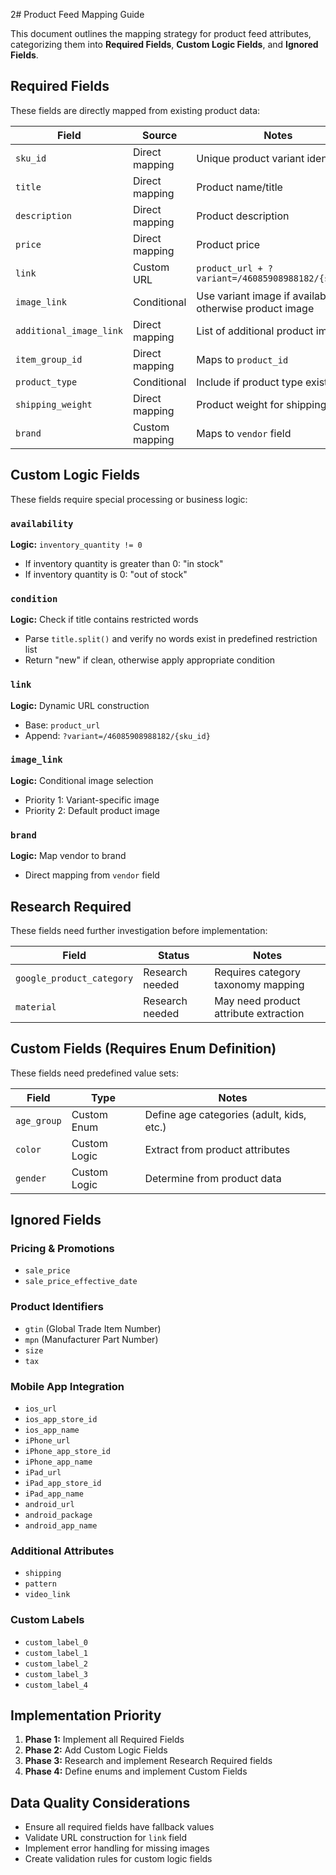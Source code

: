 2# Product Feed Mapping Guide

This document outlines the mapping strategy for product feed attributes, categorizing them into **Required Fields**, **Custom Logic Fields**, and **Ignored Fields**.

## Required Fields

These fields are directly mapped from existing product data:

| Field | Source | Notes |
|-------|--------|-------|
| `sku_id` | Direct mapping | Unique product variant identifier |
| `title` | Direct mapping | Product name/title |
| `description` | Direct mapping | Product description |
| `price` | Direct mapping | Product price |
| `link` | Custom URL | `product_url + ?variant=/46085908988182/{sku_id}` |
| `image_link` | Conditional | Use variant image if available, otherwise product image |
| `additional_image_link` | Direct mapping | List of additional product images |
| `item_group_id` | Direct mapping | Maps to `product_id` |
| `product_type` | Conditional | Include if product type exists |
| `shipping_weight` | Direct mapping | Product weight for shipping |
| `brand` | Custom mapping | Maps to `vendor` field |

## Custom Logic Fields

These fields require special processing or business logic:

### `availability`
**Logic:** `inventory_quantity != 0`
- If inventory quantity is greater than 0: "in stock"
- If inventory quantity is 0: "out of stock"

### `condition`
**Logic:** Check if title contains restricted words
- Parse `title.split()` and verify no words exist in predefined restriction list
- Return "new" if clean, otherwise apply appropriate condition

### `link`
**Logic:** Dynamic URL construction
- Base: `product_url`
- Append: `?variant=/46085908988182/{sku_id}`

### `image_link`
**Logic:** Conditional image selection
- Priority 1: Variant-specific image
- Priority 2: Default product image

### `brand`
**Logic:** Map vendor to brand
- Direct mapping from `vendor` field

## Research Required

These fields need further investigation before implementation:

| Field | Status | Notes |
|-------|--------|-------|
| `google_product_category` | Research needed | Requires category taxonomy mapping |
| `material` | Research needed | May need product attribute extraction |

## Custom Fields (Requires Enum Definition)

These fields need predefined value sets:

| Field | Type | Notes |
|-------|------|-------|
| `age_group` | Custom Enum | Define age categories (adult, kids, etc.) |
| `color` | Custom Logic | Extract from product attributes |
| `gender` | Custom Logic | Determine from product data |

## Ignored Fields

### Pricing & Promotions
- `sale_price`
- `sale_price_effective_date`

### Product Identifiers
- `gtin` (Global Trade Item Number)
- `mpn` (Manufacturer Part Number)
- `size`
- `tax`

### Mobile App Integration
- `ios_url`
- `ios_app_store_id`
- `ios_app_name`
- `iPhone_url`
- `iPhone_app_store_id`
- `iPhone_app_name`
- `iPad_url`
- `iPad_app_store_id`
- `iPad_app_name`
- `android_url`
- `android_package`
- `android_app_name`

### Additional Attributes
- `shipping`
- `pattern`
- `video_link`

### Custom Labels
- `custom_label_0`
- `custom_label_1`
- `custom_label_2`
- `custom_label_3`
- `custom_label_4`

## Implementation Priority

1. **Phase 1:** Implement all Required Fields
2. **Phase 2:** Add Custom Logic Fields
3. **Phase 3:** Research and implement Research Required fields
4. **Phase 4:** Define enums and implement Custom Fields

## Data Quality Considerations

- Ensure all required fields have fallback values
- Validate URL construction for `link` field
- Implement error handling for missing images
- Create validation rules for custom logic fields